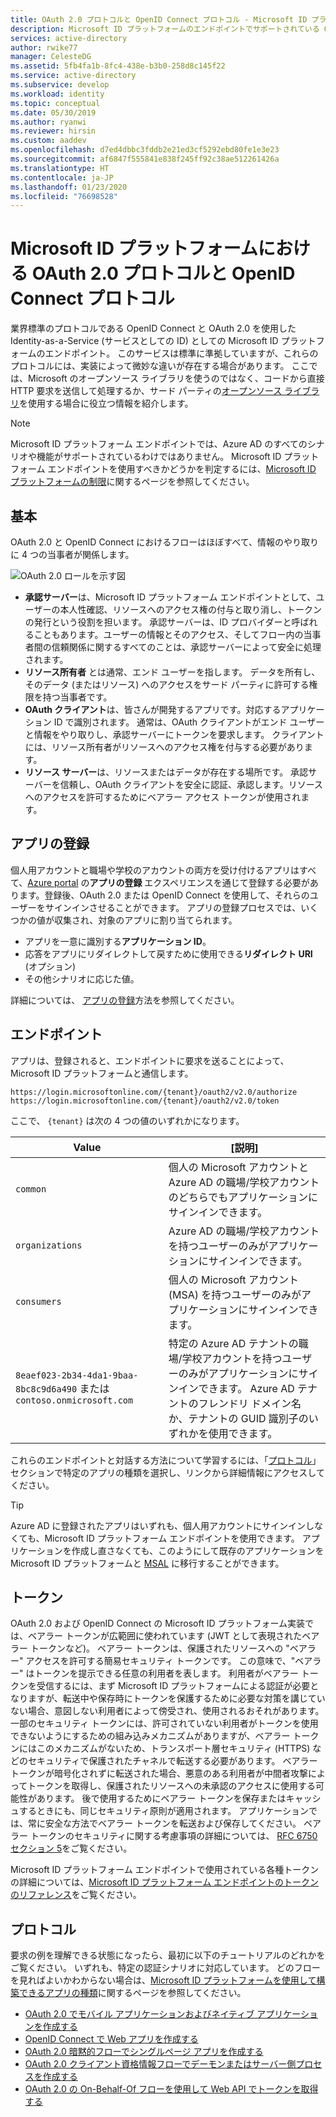 ```yaml
---
title: OAuth 2.0 プロトコルと OpenID Connect プロトコル - Microsoft ID プラットフォーム | Azure
description: Microsoft ID プラットフォームのエンドポイントでサポートされている OAuth 2.0 および OpenID Connect プロトコルのガイドです。
services: active-directory
author: rwike77
manager: CelesteDG
ms.assetid: 5fb4fa1b-8fc4-438e-b3b0-258d8c145f22
ms.service: active-directory
ms.subservice: develop
ms.workload: identity
ms.topic: conceptual
ms.date: 05/30/2019
ms.author: ryanwi
ms.reviewer: hirsin
ms.custom: aaddev
ms.openlocfilehash: d7ed4dbbc3fddb2e21ed3cf5292ebd80fe1e3e23
ms.sourcegitcommit: af6847f555841e838f245ff92c38ae512261426a
ms.translationtype: HT
ms.contentlocale: ja-JP
ms.lasthandoff: 01/23/2020
ms.locfileid: "76698528"
---
```

# <a name="oauth-20-and-openid-connect-protocols-on-the-microsoft-identity-platform"></a>Microsoft ID プラットフォームにおける OAuth 2.0 プロトコルと OpenID Connect プロトコル

業界標準のプロトコルである OpenID Connect と OAuth 2.0 を使用した Identity-as-a-Service (サービスとしての ID) としての Microsoft ID プラットフォームのエンドポイント。 このサービスは標準に準拠していますが、これらのプロトコルには、実装によって微妙な違いが存在する場合があります。 ここでは、Microsoft のオープンソース ライブラリを使うのではなく、コードから直接 HTTP 要求を送信して処理するか、サード パーティの[オープンソース ライブラリ](reference-v2-libraries.md)を使用する場合に役立つ情報を紹介します。

> [!NOTE]
> Microsoft ID プラットフォーム エンドポイントでは、Azure AD のすべてのシナリオや機能がサポートされているわけではありません。 Microsoft ID プラットフォーム エンドポイントを使用すべきかどうかを判定するには、[Microsoft ID プラットフォームの制限](active-directory-v2-limitations.md)に関するページを参照してください。

## <a name="the-basics"></a>基本

OAuth 2.0 と OpenID Connect におけるフローはほぼすべて、情報のやり取りに 4 つの当事者が関係します。

![OAuth 2.0 ロールを示す図](./media/active-directory-v2-flows/protocols-roles.svg)

* **承認サーバー**は、Microsoft ID プラットフォーム エンドポイントとして、ユーザーの本人性確認、リソースへのアクセス権の付与と取り消し、トークンの発行という役割を担います。 承認サーバーは、ID プロバイダーと呼ばれることもあります。ユーザーの情報とそのアクセス、そしてフロー内の当事者間の信頼関係に関するすべてのことは、承認サーバーによって安全に処理されます。
* **リソース所有者** とは通常、エンド ユーザーを指します。 データを所有し、そのデータ (またはリソース) へのアクセスをサード パーティに許可する権限を持つ当事者です。
* **OAuth クライアント**は、皆さんが開発するアプリです。対応するアプリケーション ID で識別されます。 通常は、OAuth クライアントがエンド ユーザーと情報をやり取りし、承認サーバーにトークンを要求します。 クライアントには、リソース所有者がリソースへのアクセス権を付与する必要があります。
* **リソース サーバー**は、リソースまたはデータが存在する場所です。 承認サーバーを信頼し、OAuth クライアントを安全に認証、承認します。リソースへのアクセスを許可するためにベアラー アクセス トークンが使用されます。

## <a name="app-registration"></a>アプリの登録

個人用アカウントと職場や学校のアカウントの両方を受け付けるアプリはすべて、[Azure portal](https://aka.ms/appregistrations) の**アプリの登録** エクスペリエンスを通じて登録する必要があります。登録後、OAuth 2.0 または OpenID Connect を使用して、それらのユーザーをサインインさせることができます。 アプリの登録プロセスでは、いくつかの値が収集され、対象のアプリに割り当てられます。

* アプリを一意に識別する**アプリケーション ID**。
* 応答をアプリにリダイレクトして戻すために使用できる**リダイレクト URI** (オプション)
* その他シナリオに応じた値。

詳細については、 [アプリの登録](quickstart-register-app.md)方法を参照してください。

## <a name="endpoints"></a>エンドポイント

アプリは、登録されると、エンドポイントに要求を送ることによって、Microsoft ID プラットフォームと通信します。

```
https://login.microsoftonline.com/{tenant}/oauth2/v2.0/authorize
https://login.microsoftonline.com/{tenant}/oauth2/v2.0/token
```

ここで、 `{tenant}` は次の 4 つの値のいずれかになります。

| Value | [説明] |
| --- | --- |
| `common` | 個人の Microsoft アカウントと Azure AD の職場/学校アカウントのどちらでもアプリケーションにサインインできます。 |
| `organizations` | Azure AD の職場/学校アカウントを持つユーザーのみがアプリケーションにサインインできます。 |
| `consumers` | 個人の Microsoft アカウント (MSA) を持つユーザーのみがアプリケーションにサインインできます。 |
| `8eaef023-2b34-4da1-9baa-8bc8c9d6a490` または `contoso.onmicrosoft.com` | 特定の Azure AD テナントの職場/学校アカウントを持つユーザーのみがアプリケーションにサインインできます。 Azure AD テナントのフレンドリ ドメイン名か、テナントの GUID 識別子のいずれかを使用できます。 |

これらのエンドポイントと対話する方法について学習するには、「[プロトコル](#protocols)」セクションで特定のアプリの種類を選択し、リンクから詳細情報にアクセスしてください。

> [!TIP]
> Azure AD に登録されたアプリはいずれも、個人用アカウントにサインインしなくても、Microsoft ID プラットフォーム エンドポイントを使用できます。  アプリケーションを作成し直さなくても、このようにして既存のアプリケーションを Microsoft ID プラットフォームと [MSAL](reference-v2-libraries.md) に移行することができます。  

## <a name="tokens"></a>トークン

OAuth 2.0 および OpenID Connect の Microsoft ID プラットフォーム実装では、ベアラー トークンが広範囲に使われています (JWT として表現されたベアラー トークンなど)。 ベアラー トークンは、保護されたリソースへの "ベアラー" アクセスを許可する簡易セキュリティ トークンです。 この意味で、"ベアラー" はトークンを提示できる任意の利用者を表します。 利用者がベアラー トークンを受信するには、まず Microsoft ID プラットフォームによる認証が必要となりますが、転送中や保存時にトークンを保護するために必要な対策を講じていない場合、意図しない利用者によって傍受され、使用されるおそれがあります。 一部のセキュリティ トークンには、許可されていない利用者がトークンを使用できないようにするための組み込みメカニズムがありますが、ベアラー トークンにはこのメカニズムがないため、トランスポート層セキュリティ (HTTPS) などのセキュリティで保護されたチャネルで転送する必要があります。 ベアラー トークンが暗号化されずに転送された場合、悪意のある利用者が中間者攻撃によってトークンを取得し、保護されたリソースへの未承認のアクセスに使用する可能性があります。 後で使用するためにベアラー トークンを保存またはキャッシュするときにも、同じセキュリティ原則が適用されます。 アプリケーションでは、常に安全な方法でベアラー トークンを転送および保存してください。 ベアラー トークンのセキュリティに関する考慮事項の詳細については、 [RFC 6750 セクション 5](https://tools.ietf.org/html/rfc6750)をご覧ください。

Microsoft ID プラットフォーム エンドポイントで使用されている各種トークンの詳細については、[Microsoft ID プラットフォーム エンドポイントのトークンのリファレンス](v2-id-and-access-tokens.md)をご覧ください。

## <a name="protocols"></a>プロトコル

要求の例を理解できる状態になったら、最初に以下のチュートリアルのどれかをご覧ください。 いずれも、特定の認証シナリオに対応しています。 どのフローを見ればよいかわからない場合は、[Microsoft ID プラットフォームを使用して構築できるアプリの種類](v2-app-types.md)に関するページを参照してください。

* [OAuth 2.0 でモバイル アプリケーションおよびネイティブ アプリケーションを作成する](v2-oauth2-auth-code-flow.md)
* [OpenID Connect で Web アプリを作成する](v2-protocols-oidc.md)
* [OAuth 2.0 暗黙的フローでシングルページ アプリを作成する](v2-oauth2-implicit-grant-flow.md)
* [OAuth 2.0 クライアント資格情報フローでデーモンまたはサーバー側プロセスを作成する](v2-oauth2-client-creds-grant-flow.md)
* [OAuth 2.0 の On-Behalf-Of フローを使用して Web API でトークンを取得する](v2-oauth2-on-behalf-of-flow.md)
